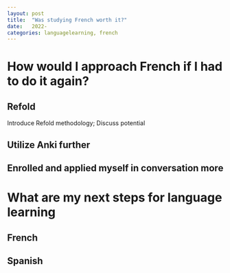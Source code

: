 ```yaml
---
layout: post
title:  "Was studying French worth it?"
date:   2022-  
categories: languagelearning, french
---
```






# How would I approach French if I had to do it again?


## Refold

Introduce Refold methodology; Discuss potential 




## Utilize Anki further




## Enrolled and applied myself in conversation more






# What are my next steps for language learning

## French



## Spanish







 



